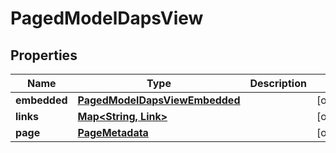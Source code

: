 

# PagedModelDapsView


## Properties

| Name | Type | Description | Notes |
|------------ | ------------- | ------------- | -------------|
|**embedded** | [**PagedModelDapsViewEmbedded**](PagedModelDapsViewEmbedded.md) |  |  [optional] |
|**links** | [**Map&lt;String, Link&gt;**](Link.md) |  |  [optional] |
|**page** | [**PageMetadata**](PageMetadata.md) |  |  [optional] |



